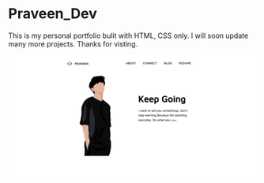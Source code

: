 <h1>Praveen_Dev</h1>
<p>This is my personal portfolio bulit with HTML, CSS only. I will soon update many more projects. Thanks for visting.</p>
<img src="https://github.com/praveen-pravee/pveen-dev.github.io/blob/main/img/page.png" alt="">
